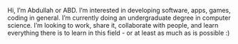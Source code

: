 Hi, I’m Abdullah or ABD.
I’m interested in developing software, apps, games, coding in general.
I’m currently doing an undergraduate degree in computer science.
I’m looking to work, share it, collaborate with people, and learn everything there is to learn in this field - or at least as much as is possible :)


